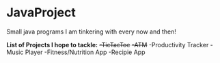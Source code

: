# JavaProject

Small java programs I am tinkering with every now and then!

  **List of Projects I hope to tackle:**
  ~~-TicTacToe~~
  ~~-ATM~~
  -Productivity Tracker
  -Music Player
  -Fitness/Nutrition App
  -Recipie App
